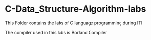 # C-Data_Structure-Algorithm-labs
This Folder contains the labs of C language programming during ITI

The compiler used in this labs is Borland Compiler 
